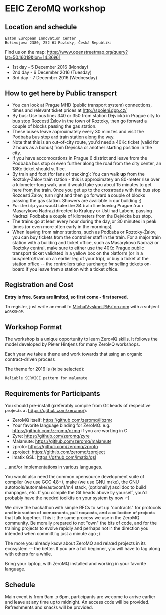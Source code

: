 # EEIC ZeroMQ workshop

## Location and schedule

    Eaton European Innovation Center
    Bořivojova 2380, 252 63 Roztoky, Česká Republika

Find us on the map: https://www.openstreetmap.org/query?lat=50.16019&lon=14.36961

 * 1st day - 5 December 2016 (Monday)
 * 2nd day - 6 December 2016 (Tuesday)
 * 3rd day - 7 December 2016 (Wednesday)

## How to get here by Public transport
 * You can look at Prague MHD (public transport system) connections, times and relevant ticket prices at http://spojeni.dpp.cz/
 * By bus: Use bus lines 340 or 350 from station Dejvická in Prague city to bus stop Rozcesti Žalov in the town of Roztoky, then go forward a couple of blocks passing the gas station.
  * These buses leave approximately every 30 minutes and visit the Podbaba bus stop and train station along the way.
  * Note that this is an out-of-city route, you'd need a 40Kc ticket (valid for 2 hours as a bonus) from Dejvicka or another starting position in the city.
  * If you have accomodations in Prague 6 district and leave from the Podbaba bus stop or even further along the road from the city center, an 18Kc ticket should suffice.
 * By train and foot (for fans of tracking): You can walk **up** from the Roztoky-Žalov train station - this is approximately an 80-meter rise over a kilometer-long walk, and it would take you about 15 minutes to get here from the train. Once you get up to the crossroads with the bus stop Rozcesti Žalov, turn right and then go forward a couple of blocks passing the gas station. Showers are available in our building ;)
  * For the trip you would take the S4 train line leaving Prague from Masarykovo Nadrazi directed to Kralupy or Usti nad Labem, passing Nadrazi Podbaba a couple of kilometers from the Dejvicka bus stop.
  * The trains go at least every hour during the day, or 30 minutes in peak times (or even more often early in the mornings).
  * When leaving from minor stations, such as Podbaba or Roztoky-Žalov, you can buy tickets from the controller staff in the train. For a major train station with a building and ticket office, such as Masarykovo Nadrazi or Roztoky central, make sure to either use the 40Kc Prague public transport ticket validated in a yellow box on the platform (or in a bus/metro/tram on an earlier leg of your trip), or buy a ticket at the station office -- the controllers take surcharge for selling tickets on-board if you leave from a station with a ticket office.
 
## Registration and Cost

**Entry is free. Seats are limited, so first come - first served.**

To register, just write an email to <MichalVyskocil@Eaton.com> with a subject `WORKSHOP`.

## Workshop Format

The workshop is a unique opportunity to learn ZeroMQ skills. It follows the model developed by Pieter Hintjens for many ZeroMQ workshops.

Each year we take a theme and work towards that using an organic contract-driven process.

The theme for 2016 is (to be selected):

    Reliable SERVICE pattern for malamute

## Requirements for Participants

You should pre-install (preferably compile from Git heads of respective projects at https://github.com/zeromq/):

* ZeroMQ itself: https://github.com/zeromq/libzmq
* Your favorite language binding for ZeroMQ: e.g. https://github.com/zeromq/czmq if you are working in C
* Zyre: https://github.com/zeromq/zyre
* Malamute: https://github.com/zeromq/malamute
* zproto: https://github.com/zeromq/zproto
* zproject: https://github.com/zeromq/zproject
* imatix GSL: https://github.com/imatix/gsl

...and/or implementations in various languages.

You would also need the common opensource development suite of compiler (we use GCC 4.8+), make (we use GNU make), the GNU autotools/automake/autoconf/m4 stack, (optionally) asciidoc to build manpages, etc. If you compile the Git heads above by yourself, you'd probably have the needed toolkits on your system by now :-)

We drive the hackathon with simple RFCs to set up "contracts" for protocols and interaction of components, pull requests, and a collection of projects that talk together. This is the same process we use in the ZeroMQ community. Be morally prepared to not "own" the bits of code, and for the training projects to evolve rapidly and perhaps not in the direction you intended when committing just a minute ago ;)

The more you already know about ZeroMQ and related projects in its ecosystem -- the better. If you are a full beginner, you will have to tag along with others for a while.

Bring your laptop, with ZeroMQ installed and working in your favorite language.


## Schedule

Main event is from 9am to 6pm, participants are welcome to arrive earlier and leave at any time up to midnight. An access code will be provided. Refreshments and snacks will be provided.
